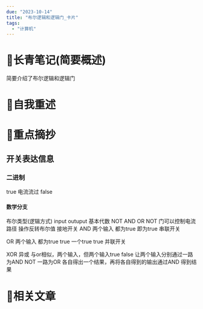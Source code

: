 ```yaml
---
due: "2023-10-14"
title: "布尔逻辑和逻辑门_卡片"
tags:
  - "计算机"
---
```

# 📖长青笔记(简要概述)
简要介绍了布尔逻辑和逻辑门


# 📘自我重述




# 🍎重点摘抄
## 开关表达信息
### 二进制
true 电流流过
false

#### 数学分支
布尔类型(逻辑方式)
input outuput
基本代数 NOT AND OR
NOT 门可以控制电流路径 操作反转布尔值 接地开关
AND 两个输入 都为true 即为true 串联开关

OR 两个输入 都为true true 
一个true true 并联开关

XOR 异或
与or相似，两个输入，但两个输入true false
让两个输入分别通过一路为AND NOT
一路为OR 各自得出一个结果，再将各自得到的输出通过AND 得到结果

# 📒相关文章


